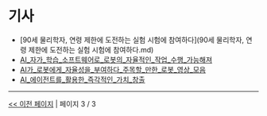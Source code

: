 # 기사

- [90세 물리학자, 연령 제한에 도전하는 실험 시험에 참여하다](90세 물리학자, 연령 제한에 도전하는 실험 시험에 참여하다.md)
- [AI_자가_학습_소프트웨어로_로봇의_자율적인_작업_수행_가능해져](AI_자가_학습_소프트웨어로_로봇의_자율적인_작업_수행_가능해져.md)
- [AI가_로봇에게_자율성을_부여하다_주목할_만한_로봇_영상_모음](AI가_로봇에게_자율성을_부여하다_주목할_만한_로봇_영상_모음.md)
- [AI_에이전트를_활용한_즉각적인_가치_창출](AI_에이전트를_활용한_즉각적인_가치_창출.md)

---
[<< 이전 페이지](page-2.md)  |  페이지 3 / 3